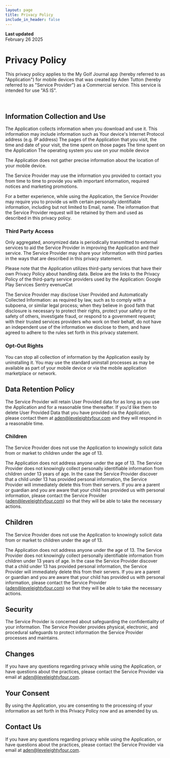 ```yaml
---
layout: page
title: Privacy Policy
include_in_header: false
---
```


**Last updated**  
February 26 2025

# Privacy Policy
This privacy policy applies to the My Golf Journal app (hereby referred to as "Application") for mobile devices that was created by Aden Tutton (hereby referred to as "Service Provider") as a Commercial service. This service is intended for use "AS IS".

<br>

## Information Collection and Use
The Application collects information when you download and use it. This information may include information such as
Your device's Internet Protocol address (e.g. IP address)
The pages of the Application that you visit, the time and date of your visit, the time spent on those pages
The time spent on the Application
The operating system you use on your mobile device


The Application does not gather precise information about the location of your mobile device.

The Service Provider may use the information you provided to contact you from time to time to provide you with important information, required notices and marketing promotions.

For a better experience, while using the Application, the Service Provider may require you to provide us with certain personally identifiable information, including but not limited to Email, name. The information that the Service Provider request will be retained by them and used as described in this privacy policy.

### Third Party Access
Only aggregated, anonymized data is periodically transmitted to external services to aid the Service Provider in improving the Application and their service. The Service Provider may share your information with third parties in the ways that are described in this privacy statement.

Please note that the Application utilizes third-party services that have their own Privacy Policy about handling data. Below are the links to the Privacy Policy of the third-party service providers used by the Application:
    Google Play Services
    Sentry
    evenueCat

The Service Provider may disclose User Provided and Automatically Collected Information:
as required by law, such as to comply with a subpoena, or similar legal process;
when they believe in good faith that disclosure is necessary to protect their rights, protect your safety or the safety of others, investigate fraud, or respond to a government request;
with their trusted services providers who work on their behalf, do not have an independent use of the information we disclose to them, and have agreed to adhere to the rules set forth in this privacy statement.

### Opt-Out Rights
You can stop all collection of information by the Application easily by uninstalling it. You may use the standard uninstall processes as may be available as part of your mobile device or via the mobile application marketplace or network.

## Data Retention Policy
The Service Provider will retain User Provided data for as long as you use the Application and for a reasonable time thereafter. If you'd like them to delete User Provided Data that you have provided via the Application, please contact them at aden@leveleightyfour.com and they will respond in a reasonable time.

### Children
The Service Provider does not use the Application to knowingly solicit data from or market to children under the age of 13.

The Application does not address anyone under the age of 13. The Service Provider does not knowingly collect personally identifiable information from children under 13 years of age. In the case the Service Provider discover that a child under 13 has provided personal information, the Service Provider will immediately delete this from their servers. If you are a parent or guardian and you are aware that your child has provided us with personal information, please contact the Service Provider (aden@leveleightyfour.com) so that they will be able to take the necessary actions.

## Children
The Service Provider does not use the Application to knowingly solicit data from or market to children under the age of 13.

The Application does not address anyone under the age of 13. The Service Provider does not knowingly collect personally identifiable information from children under 13 years of age. In the case the Service Provider discover that a child under 13 has provided personal information, the Service Provider will immediately delete this from their servers. If you are a parent or guardian and you are aware that your child has provided us with personal information, please contact the Service Provider (aden@leveleightyfour.com) so that they will be able to take the necessary actions.

## Security
The Service Provider is concerned about safeguarding the confidentiality of your information. The Service Provider provides physical, electronic, and procedural safeguards to protect information the Service Provider processes and maintains.

## Changes
If you have any questions regarding privacy while using the Application, or have questions about the practices, please contact the Service Provider via email at aden@leveleightyfour.com.

## Your Consent
By using the Application, you are consenting to the processing of your information as set forth in this Privacy Policy now and as amended by us.

## Contact Us
If you have any questions regarding privacy while using the Application, or have questions about the practices, please contact the Service Provider via email at aden@leveleightyfour.com.